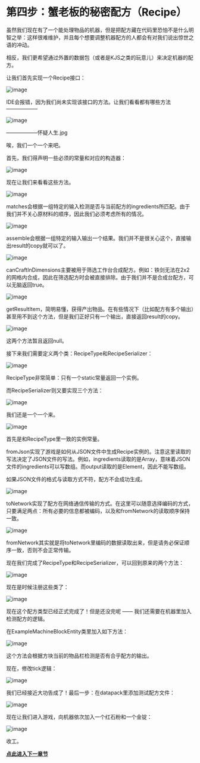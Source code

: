 
# 第四步：蟹老板的秘密配方（Recipe）

虽然我们现在有了一个能处理物品的机器，但是把配方藏在代码里恐怕不是什么明智之举：这样很难维护，并且每个想要调整机器配方的人都会有对我们说出惊世之语的冲动。

相反，我们更希望通过外置的数据包（或者是KJS之类的玩意儿）来决定机器的配方。

让我们首先实现一个Recipe接口：

![image](https://github.com/user-attachments/assets/0dee05f7-801f-4084-9f73-d056488684ae)

IDE会报错，因为我们尚未实现该接口的方法。让我们看看都有哪些方法——————

![image](https://github.com/user-attachments/assets/d97f4d6d-61ab-4c13-9d7d-d1128789bdb1)

——————怀疑人生.jpg

唉，我们一个一个来吧。

首先，我们得声明一些必须的常量和对应的构造器：

![image](https://github.com/user-attachments/assets/88cb70e8-268d-4bf8-8be9-ea1276f58241)

现在让我们来看看这些方法。

![image](https://github.com/user-attachments/assets/657ab97d-1af8-47a5-88d7-ee7a3dbdc591)

matches会根据一组特定的输入检测是否与当前配方的ingredients所匹配。由于我们并不关心原材料的顺序，因此我们必须考虑所有的情况。

![image](https://github.com/user-attachments/assets/75dac711-5be5-43fc-8663-613bf2bc7586)

assemble会根据一组特定的输入输出一个结果。我们并不是很关心这个，直接输出result的copy就可以了。

![image](https://github.com/user-attachments/assets/430a7764-f465-40e7-8a1f-40e95415431b)

canCraftInDimensions主要被用于筛选工作台合成配方。例如：铁剑无法在2x2的网格内合成，因此在筛选配方时会被直接排除。由于我们并不是合成台配方，可以无脑返回true。

![image](https://github.com/user-attachments/assets/cd1f07ab-7db7-4fb3-bab5-13f2ce8f8734)

getResultItem，简明易懂，获得产出物品。在有些情况下（比如配方有多个输出）甚至用不到这个方法，但是我们正好只有一个输出，直接返回result的copy。

![image](https://github.com/user-attachments/assets/40678601-710e-48cc-9586-365568409c6e)

这两个方法暂且返回null。

接下来我们需要定义两个类：RecipeType和RecipeSerializer：

![image](https://github.com/user-attachments/assets/4b270ee3-7046-40f5-9947-bb093df64343)

RecipeType非常简单：只有一个static常量返回一个实例。

而RecipeSerializer则又要实现三个方法：

![image](https://github.com/user-attachments/assets/16289800-c5e4-417a-a2af-b6e70529ad08)

我们还是一个一个来。

![image](https://github.com/user-attachments/assets/d84454be-3a61-40cf-88df-aa477ba5de31)

首先是和RecipeType里一致的实例常量。

fromJson实现了游戏是如何从JSON文件中生成Recipe实例的。注意这里读取的写法决定了JSON文件的写法。例如，ingredients读取的是Array，意味着JSON文件的ingredients可以写数组。而output读取的是Element，因此不能写数组。

如果JSON文件的格式与读取方式不符，配方不会成功生成。

![image](https://github.com/user-attachments/assets/187c13d9-5b9f-43ea-a86a-71a739649377)

toNetwork实现了配方在网络通信传输的方式。在这里可以随意选择编码的方式，只要满足两点：所有必要的信息都被编码，以及和fromNetwork的读取顺序保持一致。

![image](https://github.com/user-attachments/assets/9364640f-1afe-402c-bc7d-3c88b7caace4)

fromNetwork其实就是将toNetwork里编码的数据读取出来，但是请务必保证顺序一致，否则不会正常传输。

现在我们完成了RecipeType和RecipeSerializer，可以回到原来的两个方法：

![image](https://github.com/user-attachments/assets/698335e5-6959-43f4-a10d-bf4e4690a026)

现在是时候注册这些类了：

![image](https://github.com/user-attachments/assets/c9f1e389-2d50-42fb-a93f-c4c07fc5670d)

现在这个配方类型已经正式完成了！但是还没完呢 —— 我们还需要在机器里加入检测配方的逻辑。

在ExampleMachineBlockEntity类里加入如下方法：

![image](https://github.com/user-attachments/assets/e9ed19af-8276-40f9-b831-96453f801728)

这个方法会根据方块当前的物品栏检测是否有合乎配方的输出。

现在，修改tick逻辑：

![image](https://github.com/user-attachments/assets/f250c1af-bd5a-4506-bdf2-54b68745fd80)

我们已经接近大功告成了！最后一步：在datapack里添加测试配方文件：

![image](https://github.com/user-attachments/assets/53869902-b214-44f5-824c-73ca4f397343)

现在让我们进入游戏，向机器依次加入一个红石粉和一个金锭：

![image](https://github.com/user-attachments/assets/edf99a7a-21e5-478a-b34c-b7852a1964a2)

收工。

[**点此进入下一章节**](/tutorial/fluid.md)
